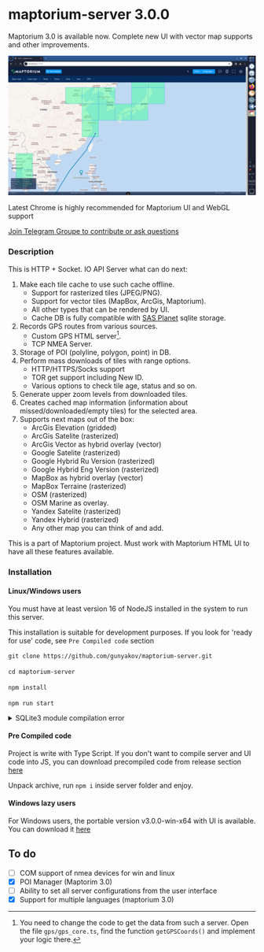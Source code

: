 # maptorium-server 3.0.0

Maptorium 3.0 is available now. Complete new UI with vector map supports and other improvements.

![Maptorium](./main.png)

Latest Chrome is highly recommended for Maptorium UI and WebGL support

[Join Telegram Groupe to contribute or ask questions](https://t.me/maptorium)

### Description

This is HTTP + Socket. IO API Server what can do next:

1. Make each tile cache to use such cache offline.
   - Support for rasterized tiles (JPEG/PNG).
   - Support for vector tiles (MapBox, ArcGis, Maptorium).
   - All other types that can be rendered by UI.
   - Cache DB is fully compatible with [SAS Planet](https://sasgis.org) sqlite storage.
2. Records GPS routes from various sources.
   - Custom GPS HTML server[^1].
   - TCP NMEA Server.
3. Storage of POI (polyline, polygon, point) in DB.
4. Perform mass downloads of tiles with range options.
   - HTTP/HTTPS/Socks support
   - TOR get support including New ID.
   - Various options to check tile age, status and so on.
5. Generate upper zoom levels from downloaded tiles.
6. Creates cached map information (information about missed/downloaded/empty tiles) for the selected area.
7. Supports next maps out of the box:
   - ArcGis Elevation (gridded)
   - ArcGis Satelite (rasterized)
   - ArcGis Vector as hybrid overlay (vector)
   - Google Satelite (rasterized)
   - Google Hybrid Ru Version (rasterized)
   - Google Hybrid Eng Version (rasterized)
   - MapBox as hybrid overlay (vector)
   - MapBox Terraine (rasterized)
   - OSM (rasterized)
   - OSM Marine as overlay.
   - Yandex Satelite (rasterized)
   - Yandex Hybrid (rasterized)
   - Any other map you can think of and add.

This is a part of Maptorium project. Must work with
Maptorium HTML UI to have all these features available.

### Installation

#### Linux/Windows users

You must have at least version 16 of NodeJS installed in the system to run this server.

This installation is suitable for development purposes. If you look for 'ready for use' code, see `Pre Compiled code` section

```
git clone https://github.com/gunyakov/maptorium-server.git

cd maptorium-server

npm install

npm run start
```

<details>

<summary>SQLite3 module compilation error</summary>

If you have problems compiling the SQLite3 module, run the following command

```
npm install https://github.com/mapbox/node-sqlite3/tarball/master
```

</details>

#### Pre Compiled code

Project is write with Type Script. If you don't want to compile server and UI code into JS, you can download precompiled code from release section [here](https://github.com/gunyakov/maptorium-server/releases/tag/v3.0.0)

Unpack archive, run `npm i` inside server folder and enjoy.

#### Windows lazy users

For Windows users, the portable version v3.0.0-win-x64 with UI is available. You can download it [here](https://github.com/gunyakov/maptorium-server/releases/tag/v3.0.0)

## To do

- [ ] COM support of nmea devices for win and linux
- [x] POI Manager (Maptorim 3.0)
- [ ] Ability to set all server configurations from the user interface
- [x] Support for multiple languages (maptorium 3.0)

[^1]: You need to change the code to get the data from such a server. Open the file `gps/gps_core.ts`, find the function `getGPSCoords()` and implement your logic there.
